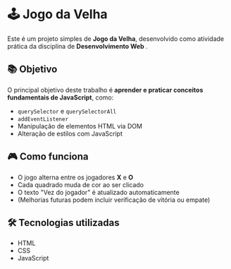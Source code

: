 # 🕹️ Jogo da Velha

Este é um projeto simples de **Jogo da Velha**, desenvolvido como atividade prática da disciplina de **Desenvolvimento Web** .

## 📚 Objetivo

O principal objetivo deste trabalho é **aprender e praticar conceitos fundamentais de JavaScript**, como:

- `querySelector` e `querySelectorAll`
- `addEventListener`
- Manipulação de elementos HTML via DOM
- Alteração de estilos com JavaScript

## 🎮 Como funciona

- O jogo alterna entre os jogadores **X** e **O**
- Cada quadrado muda de cor ao ser clicado
- O texto "Vez do jogador" é atualizado automaticamente
- (Melhorias futuras podem incluir verificação de vitória ou empate)

## 🛠️ Tecnologias utilizadas

- HTML
- CSS
- JavaScript

